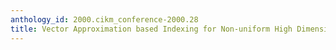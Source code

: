 ```yaml
---
anthology_id: 2000.cikm_conference-2000.28
title: Vector Approximation based Indexing for Non-uniform High Dimensional Data Sets
---
```

